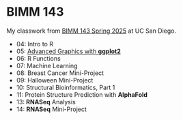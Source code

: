 # BIMM 143
My classwork from [BIMM 143 Spring 2025](https://bioboot.github.io/bimm143_S25/) at UC San Diego.

- 04: Intro to R 
- 05: [Advanced Graphics with **ggplot2**](class05/class05.md) 
- 06: R Functions
- 07: Machine Learning
- 08: Breast Cancer Mini-Project
- 09: Halloween Mini-Project
- 10: Structural Bioinformatics, Part 1
- 11: Protein Structure Prediction with **AlphaFold**
- 13: **RNASeq** Analysis
- 14: **RNASeq** Mini-Project

